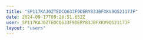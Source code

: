 ```yaml
---
title: "SP117KAJ0ZTEDCQ633F9DERY83JBFXKV9QS2117JF"
date: 2024-09-17T09:20:51.652Z
user: SP117KAJ0ZTEDCQ633F9DERY83JBFXKV9QS2117JF
layout: "users"
---
```

    